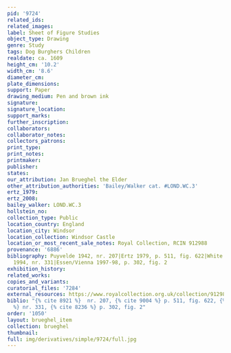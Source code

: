 ```yaml
---
pid: '9724'
related_ids: 
related_images: 
label: Sheet of Figure Studies
object_type: Drawing
genre: Study
tags: Dog Burghers Children
realdate: ca. 1609
height_cm: '10.2'
width_cm: '8.6'
diameter_cm: 
plate_dimensions: 
support: Paper
drawing_medium: Pen and brown ink
signature: 
signature_location: 
support_marks: 
further_inscription: 
collaborators: 
collaborator_notes: 
collectors_patrons: 
print_type: 
print_notes: 
printmaker: 
publisher: 
states: 
our_attribution: Jan Brueghel the Elder
other_attribution_authorities: 'Bailey/Walker cat. #LOND.WC.3'
ertz_1979: 
ertz_2008: 
bailey_walker: LOND.WC.3
hollstein_no: 
collection_type: Public
location_country: England
location_city: Windsor
location_collection: Windsor Castle
location_or_most_recent_sale_notes: Royal Collection, RCIN 912988
provenance: '6886'
bibliography: Puyvelde 1942, nr. 207|Ertz 1979, p. 511, fig. 622|White and Crawley
  1994, nr. 331|Essen/Vienna 1997-98, p. 302, fig. 2
exhibition_history: 
related_works: 
copies_and_variants: 
curatorial_files: '7284'
external_resources: https://www.royalcollection.org.uk/collection/912988/a-sheet-of-figure-studies
biblio: "{% cite 8921 %}  nr. 207, {% cite 9004 %} p. 511, fig. 622, {% cite 8191
  %} nr. 331, {% cite 8236 %} p. 302, fig. 2"
order: '1050'
layout: brueghel_item
collection: brueghel
thumbnail: 
full: img/derivatives/simple/9724/full.jpg
---
```

